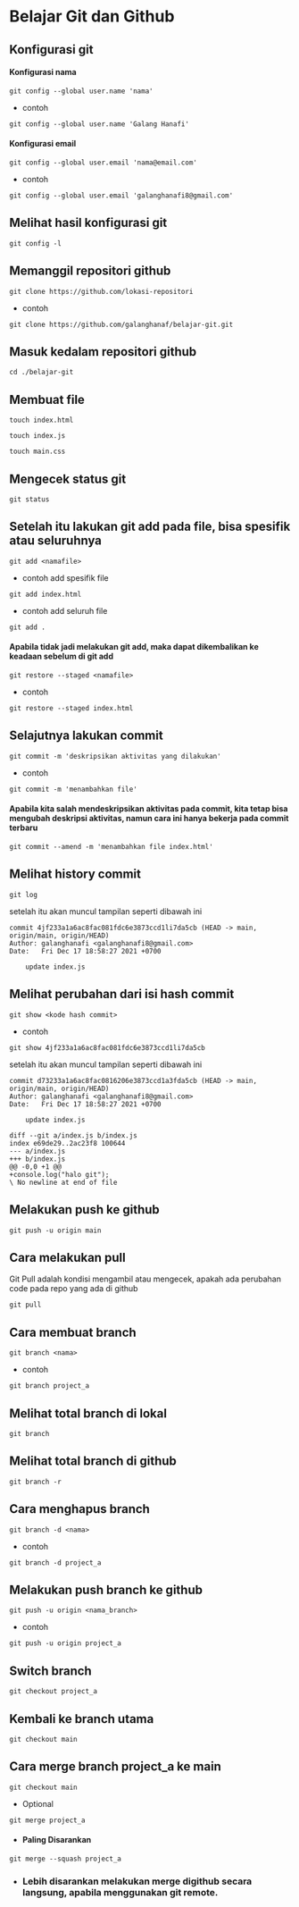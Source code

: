 # Belajar Git dan Github

## Konfigurasi git
#### Konfigurasi nama
```
git config --global user.name 'nama'
```
- contoh
```
git config --global user.name 'Galang Hanafi'
```

#### Konfigurasi email
```
git config --global user.email 'nama@email.com'
```
- contoh
```
git config --global user.email 'galanghanafi8@gmail.com'
```

## Melihat hasil konfigurasi git
```
git config -l
```

## Memanggil repositori github
```
git clone https://github.com/lokasi-repositori
```
- contoh
```
git clone https://github.com/galanghanaf/belajar-git.git
```

## Masuk kedalam repositori github
```
cd ./belajar-git
```

## Membuat file
```
touch index.html
```
```
touch index.js
```
```
touch main.css
```

## Mengecek status git
```
git status
```

## Setelah itu lakukan git add pada file, bisa spesifik atau seluruhnya
```
git add <namafile>
```
- contoh add spesifik file
```
git add index.html
```
- contoh add seluruh file
```
git add .
```

#### Apabila tidak jadi melakukan git add, maka dapat dikembalikan ke keadaan sebelum di git add
```
git restore --staged <namafile>
```
- contoh
```
git restore --staged index.html
```

## Selajutnya lakukan commit
```
git commit -m 'deskripsikan aktivitas yang dilakukan'
```
- contoh
```
git commit -m 'menambahkan file'
```

#### Apabila kita salah mendeskripsikan aktivitas pada commit, kita tetap bisa mengubah deskripsi aktivitas, namun cara ini hanya bekerja pada commit terbaru
```
git commit --amend -m 'menambahkan file index.html'
```

## Melihat history commit
```
git log
```
setelah itu akan muncul tampilan seperti dibawah ini
```
commit 4jf233a1a6ac8fac081fdc6e3873ccd1li7da5cb (HEAD -> main, origin/main, origin/HEAD)
Author: galanghanafi <galanghanafi8@gmail.com>
Date:   Fri Dec 17 18:58:27 2021 +0700

    update index.js
```

## Melihat perubahan dari isi hash commit
```
git show <kode hash commit>
```
- contoh
```
git show 4jf233a1a6ac8fac081fdc6e3873ccd1li7da5cb
```
setelah itu akan muncul tampilan seperti dibawah ini
```
commit d73233a1a6ac8fac0816206e3873ccd1a3fda5cb (HEAD -> main, origin/main, origin/HEAD)
Author: galanghanafi <galanghanafi8@gmail.com>
Date:   Fri Dec 17 18:58:27 2021 +0700

    update index.js

diff --git a/index.js b/index.js
index e69de29..2ac23f8 100644
--- a/index.js
+++ b/index.js
@@ -0,0 +1 @@
+console.log("halo git");
\ No newline at end of file
```

## Melakukan push ke github
```
git push -u origin main
```

## Cara melakukan pull
Git Pull adalah kondisi mengambil atau mengecek, apakah ada perubahan code pada repo yang ada di github
```
git pull
```

## Cara membuat branch
```
git branch <nama>
```
- contoh
```
git branch project_a
```

## Melihat total branch di lokal
```
git branch
```

## Melihat total branch di github
```
git branch -r
```

## Cara menghapus branch
```
git branch -d <nama>
```
- contoh
```
git branch -d project_a
```

## Melakukan push branch ke github
```
git push -u origin <nama_branch>
```
- contoh
```
git push -u origin project_a
```

## Switch branch
```
git checkout project_a
```

## Kembali ke branch utama
```
git checkout main
```

## Cara merge branch project_a ke main
```
git checkout main
```
- Optional
```
git merge project_a
```
- #### Paling Disarankan
```
git merge --squash project_a
```
- ### Lebih disarankan melakukan merge digithub secara langsung, apabila menggunakan git remote.
